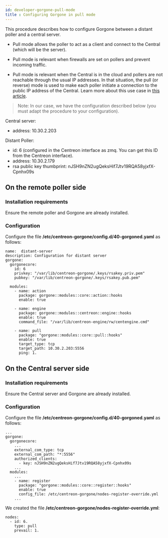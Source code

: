 ```yaml
---
id: developer-gorgone-pull-mode
title : Configuring Gorgone in pull mode
---
```


This procedure describes how to configure Gorgone between a distant poller and a central server.

- Pull mode allows the poller to act as a client and connect to the Central (which will be the server). 

- Pull mode is relevant when firewalls are set on pollers and prevent incoming traffic.

- Pull mode is relevant when the Central is in the cloud and pollers are not reachable through the usual IP addresses. In that situation, the pull (or reverse) mode is used to make each poller initiate a connection to the public IP address of the Central. Learn more about this use case in [this article](https://thewatch.centreon.com/product-how-to-21/how-to-use-the-gorgone-pull-mode-374).


> Note: In our case, we have the configuration described below (you must adapt the procedure to your configuration).

Central server:
- address: 10.30.2.203

Distant Poller:
- id: 6 (configured in the Centreon interface as zmq. You can get this ID from the Centreon interface).
- address: 10.30.2.179
- rsa public key thumbprint: nJSH9nZN2ugQeksHif7Jtv19RQA58yjxfX-Cpnhx09s

## On the remote poller side

### Installation requirements

Ensure the remote poller and Gorgone are already installed.

### Configuration

Configure the file **/etc/centreon-gorgone/config.d/40-gorgoned.yaml** as follows:

```shell
name:  distant-server
description: Configuration for distant server
gorgone:
  gorgonecore:
    id: 6
    privkey: "/var/lib/centreon-gorgone/.keys/rsakey.priv.pem"
    pubkey: "/var/lib/centreon-gorgone/.keys/rsakey.pub.pem"

  modules:
    - name: action
      package: gorgone::modules::core::action::hooks
      enable: true

    - name: engine
      package: gorgone::modules::centreon::engine::hooks
      enable: true
      command_file: "/var/lib/centreon-engine/rw/centengine.cmd"

    - name: pull
      package: "gorgone::modules::core::pull::hooks"
      enable: true
      target_type: tcp
      target_path: 10.30.2.203:5556
      ping: 1.
```

## On the Central server side

### Installation requirements

Ensure the Central server and Gorgone are already installed.

### Configuration

Configure the file **/etc/centreon-gorgone/config.d/40-gorgoned.yaml** as follows:

```shell
...
gorgone:
  gorgonecore:
    ...
    external_com_type: tcp
    external_com_path: "*:5556"
    authorized_clients:
      - key: nJSH9nZN2ugQeksHif7Jtv19RQA58yjxfX-Cpnhx09s
    ...
  modules:
    ...
    - name: register
      package: "gorgone::modules::core::register::hooks"
      enable: true
      config_file: /etc/centreon-gorgone/nodes-register-override.yml
    ...
```

We created the file **/etc/centreon-gorgone/nodes-register-override.yml**:

```shell
nodes:
  - id: 6.
    type: pull
    prevail: 1.
```
